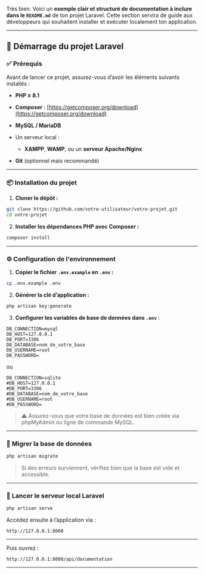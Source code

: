 Très bien. Voici un **exemple clair et structuré de documentation à inclure dans le `README.md`** de ton projet Laravel. Cette section servira de guide aux développeurs qui souhaitent installer et exécuter localement ton application.

---

## 🚀 Démarrage du projet Laravel

### ✅ Prérequis

Avant de lancer ce projet, assurez-vous d’avoir les éléments suivants installés :

* **PHP ≥ 8.1**
* **Composer** : [https://getcomposer.org/download](https://getcomposer.org/download)
* **MySQL / MariaDB**
* Un serveur local :

    * **XAMPP**, **WAMP**, ou un **serveur Apache/Nginx**
* **Git** (optionnel mais recommandé)

---

### 📦 Installation du projet

1. **Cloner le dépôt :**

```bash
git clone https://github.com/votre-utilisateur/votre-projet.git
cd votre-projet
```

2. **Installer les dépendances PHP avec Composer :**

```bash
composer install
```

---

### ⚙️ Configuration de l'environnement

1. **Copier le fichier `.env.example` en `.env` :**

```bash
cp .env.example .env
```

2. **Générer la clé d’application :**

```bash
php artisan key:generate
```

3. **Configurer les variables de base de données dans `.env`** :

```env
DB_CONNECTION=mysql
DB_HOST=127.0.0.1
DB_PORT=3306
DB_DATABASE=nom_de_votre_base
DB_USERNAME=root
DB_PASSWORD=
```
ou 

```env
DB_CONNECTION=sqlite
#DB_HOST=127.0.0.1
#DB_PORT=3306
#DB_DATABASE=nom_de_votre_base
#DB_USERNAME=root
#DB_PASSWORD=
```

> ⚠️ Assurez-vous que votre base de données est bien créée via phpMyAdmin ou ligne de commande MySQL.

---

### 🧱 Migrer la base de données

```bash
php artisan migrate
```

> Si des erreurs surviennent, vérifiez bien que la base est vide et accessible.

---

### 🧪 Lancer le serveur local Laravel

```bash
php artisan serve
```

Accédez ensuite à l’application via :

```
http://127.0.0.1:8000
```

---


Puis ouvrez :

```
http://127.0.0.1:8000/api/documentation
```

---


